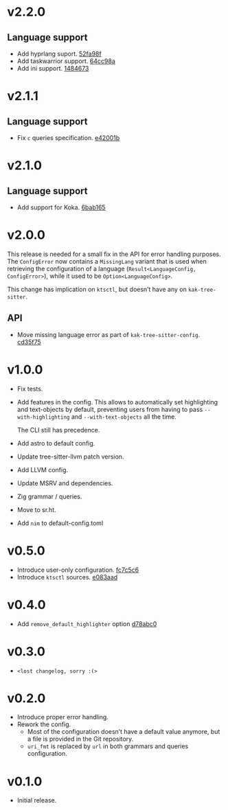 # v2.2.0

## Language support

- Add hyprlang suport. [52fa98f](https://git.sr.ht/~hadronized/kak-tree-sitter/commit/52fa98f)
- Add taskwarrior support. [64cc98a](https://git.sr.ht/~hadronized/kak-tree-sitter/commit/64cc98a)
- Add ini support. [1484673](https://git.sr.ht/~hadronized/kak-tree-sitter/commit/1484673)

# v2.1.1

## Language support

- Fix `c` queries specification. [e42001b](https://git.sr.ht/~hadronized/kak-tree-sitter/commit/e42001b)

# v2.1.0

## Language support

- Add support for Koka. [6bab165](https://git.sr.ht/~hadronized/kak-tree-sitter/commit/6bab165)

# v2.0.0

This release is needed for a small fix in the API for error handling purposes.
The `ConfigError` now contains a `MissingLang` variant that is used when
retrieving the configuration of a language
(`Result<LanguageConfig, ConfigError>`), while it used to be
`Option<LanguageConfig>`.

This change has implication on `ktsctl`, but doesn’t have any on
`kak-tree-sitter`.

## API

- Move missing language error as part of `kak-tree-sitter-config`. [cd35f75](https://git.sr.ht/~hadronized/kak-tree-sitter/commit/cd35f75)

# v1.0.0

- Fix tests.
- Add features in the config.
  This allows to automatically set highlighting and text-objects by default,
  preventing users from having to pass `--with-highlighting` and
  `--with-text-objects` all the time.

  The CLI still has precedence.
- Add astro to default config.
- Update tree-sitter-llvm patch version.
- Add LLVM config.
- Update MSRV and dependencies.
- Zig grammar / queries.
- Move to sr.ht.
- Add `nim` to default-config.toml

# v0.5.0

- Introduce user-only configuration. [fc7c5c6](https://git.sr.ht/~hadronized/kak-tree-sitter/commit/fc7c5c6)
- Introduce `ktsctl` sources. [e083aad](https://git.sr.ht/~hadronized/kak-tree-sitter/commit/e083aad)

# v0.4.0

- Add `remove_default_highlighter` option [d78abc0](https://git.sr.ht/~hadronized/kak-tree-sitter/commit/d78abc0)

# v0.3.0

- `<lost changelog, sorry :(>`

# v0.2.0

- Introduce proper error handling.
- Rework the config.
  - Most of the configuration doesn’t have a default value anymore, but a file is provided in the Git repository.
  - `uri_fmt` is replaced by `url` in both grammars and queries configuration.

# v0.1.0

- Initial release.
